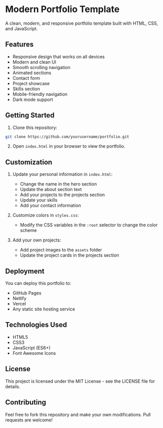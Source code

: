 # Modern Portfolio Template

A clean, modern, and responsive portfolio template built with HTML, CSS, and JavaScript.

## Features

- Responsive design that works on all devices
- Modern and clean UI
- Smooth scrolling navigation
- Animated sections
- Contact form
- Project showcase
- Skills section
- Mobile-friendly navigation
- Dark mode support

## Getting Started

1. Clone this repository:
```bash
git clone https://github.com/yourusername/portfolio.git
```

2. Open `index.html` in your browser to view the portfolio.

## Customization

1. Update your personal information in `index.html`:
   - Change the name in the hero section
   - Update the about section text
   - Add your projects to the projects section
   - Update your skills
   - Add your contact information

2. Customize colors in `styles.css`:
   - Modify the CSS variables in the `:root` selector to change the color scheme

3. Add your own projects:
   - Add project images to the `assets` folder
   - Update the project cards in the projects section

## Deployment

You can deploy this portfolio to:
- GitHub Pages
- Netlify
- Vercel
- Any static site hosting service

## Technologies Used

- HTML5
- CSS3
- JavaScript (ES6+)
- Font Awesome Icons

## License

This project is licensed under the MIT License - see the LICENSE file for details.

## Contributing

Feel free to fork this repository and make your own modifications. Pull requests are welcome!